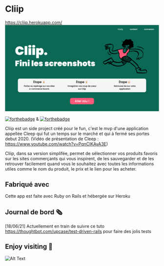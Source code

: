 # Cliip


https://cliip.herokuapp.com/
![alt text](preview.png)

[![forthebadge](https://forthebadge.com/images/badges/made-with-ruby.svg)](https://forthebadge.com) & [![forthebadge](https://forthebadge.com/images/badges/built-with-love.svg)](https://forthebadge.com)

Cliip est un side project créé pour le fun, c'est le mvp d'une application appellée Cleep qui fut un temps sur le marché et qui à fermé ses portes debut 2020.
(Vidéo de présentation de Cleep : https://www.youtube.com/watch?v=PqnCIKAvA3E)

Cliip, dans sa version simplifée, permet de sélectionner vos produits favoris sur les sites commerçants qui vous inspirent, de les sauvegarder et de les retrouver facilement quand vous le souhaitez avec toutes les informations utiles comme le nom du produit, le prix et le lien pour les acheter.

## Fabriqué avec

Cette app est faite avec Ruby on Rails et hébergée sur Heroku

## Journal de bord 🗞
[18/06/21] Actuellement en train de suivre ce tuto https://thoughtbot.com/upcase/test-driven-rails pour faire des jolis tests 

## Enjoy visiting 🚀

![Alt Text](https://media.giphy.com/media/vFKqnCdLPNOKc/giphy.gif)

